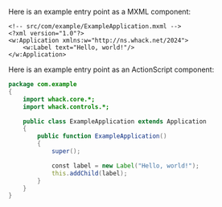 Here is an example entry point as a MXML component:

```mxml
<!-- src/com/example/ExampleApplication.mxml -->
<?xml version="1.0"?>
<w:Application xmlns:w="http://ns.whack.net/2024">
    <w:Label text="Hello, world!"/>
</w:Application>
```

Here is an example entry point as an ActionScript component:

```actionscript
package com.example
{
    import whack.core.*;
    import whack.controls.*;

    public class ExampleApplication extends Application
    {
        public function ExampleApplication()
        {
            super();

            const label = new Label("Hello, world!");
            this.addChild(label);
        }
    }
}
```